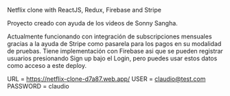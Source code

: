 Netflix clone with ReactJS, Redux, Firebase and Stripe

Proyecto creado con ayuda de los videos de Sonny Sangha.

Actualmente funcionando con integración de subscripciones mensuales gracias a la ayuda de Stripe como pasarela para los pagos en su modalidad de pruebas. Tiene implementación con Firebase asi que se pueden registrar usuarios presionando Sign up bajo el Login, pero puedes usar estos datos como acceso a este deploy.

URL = https://netflix-clone-d7a87.web.app/
USER = claudio@test.com
PASSWORD = claudio
